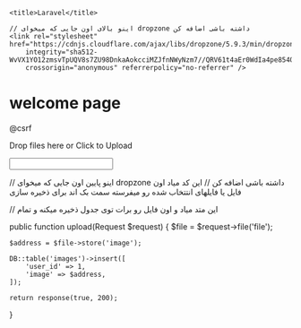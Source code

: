 <!DOCTYPE html>
<html lang="{{ str_replace('_', '-', app()->getLocale()) }}">
<head>
    <meta charset="utf-8">
    <meta name="viewport" content="width=device-width, initial-scale=1">

    <title>Laravel</title>

    // اینو بالای اون جایی که میخوای dropzone داشته باشی اضافه کن 
    <link rel="stylesheet" href="https://cdnjs.cloudflare.com/ajax/libs/dropzone/5.9.3/min/dropzone.min.css"
        integrity="sha512-WvVX1YO12zmsvTpUQV8s7ZU98DnkaAokcciMZJfnNWyNzm7//QRV61t4aEr0WdIa4pe854QHLTV302vH92FSMw=="
        crossorigin="anonymous" referrerpolicy="no-referrer" />
</head>
<body class="antialiased">
    <h1>welcome page</h1>
    <form method="post" action="{{ route('upload') }}" enctype="multipart/form-data" class="dropzone" id="dropzone">
        @csrf
        <div class="dz-message">
            <div class="col-xs-8">
                <div class="message">
                    <p>Drop files here or Click to Upload</p>
                </div>
            </div>
        </div>
        <div class="fallback">
            <input name="file" type="files" multiple accept="image/jpeg, image/png, image/jpg" />
        </div>
    </form>
    // اینو پایین اون جایی که میخوای dropzone داشته باشی اضافه کن
    <script src="https://cdnjs.cloudflare.com/ajax/libs/dropzone/5.9.3/min/dropzone.min.js"
        integrity="sha512-oQq8uth41D+gIH/NJvSJvVB85MFk1eWpMK6glnkg6I7EdMqC1XVkW7RxLheXwmFdG03qScCM7gKS/Cx3FYt7Tg=="
        crossorigin="anonymous" referrerpolicy="no-referrer"></script>
    // این کد میاد اون فایل یا فایلهای انتتخاب شده رو میفرسته سمت بک اند برای ذخیره سازی
    <script charset="utf-8">
        Dropzone.options.dropzone = {
            maxFilesize: 12,
            //maxFiles: 1,
            renameFile: function(file) {
                return file.name;
            },
            acceptedFiles: ".jpeg,.jpg,.png",
            addRemoveLinks: false,
            timeout: 5000,
            success: function(file, response) {
                return console.log(response);
            },
            error: function(file, response) {
                return console.log(response);
            }
        };
    </script>
</body>
</html>



// این متد میاد و اون فایل رو برات توی جدول ذخیره میکنه و تمام

public function upload(Request $request)
{
    $file = $request->file('file');

    $address = $file->store('image');

    DB::table('images')->insert([
        'user_id' => 1,
        'image' => $address,
    ]);

    return response(true, 200);
}
